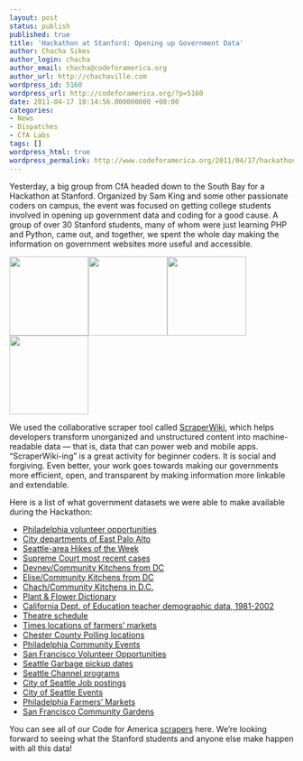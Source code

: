 ```yaml
---
layout: post
status: publish
published: true
title: 'Hackathon at Stanford: Opening up Government Data'
author: Chacha Sikes
author_login: chacha
author_email: chacha@codeforamerica.org
author_url: http://chachaville.com
wordpress_id: 5160
wordpress_url: http://codeforamerica.org/?p=5160
date: 2011-04-17 10:14:56.000000000 +00:00
categories:
- News
- Dispatches
- CfA Labs
tags: []
wordpress_html: true
wordpress_permalink: http://www.codeforamerica.org/2011/04/17/hackathon-at-stanford-opening-up-government-data/
---
```


<p>Yesterday, a big group from CfA headed down to the South Bay for a Hackathon at Stanford. Organized by Sam King and some other passionate coders on campus, the event was focused on getting college students involved in opening up government data and coding for a good cause. A group of over 30 Stanford students, many of whom were just learning PHP and Python, came out, and together, we spent the whole day making the information on government websites more useful and accessible.</p>
<p><a href="http://codeforamerica.org/wp-content/uploads/2011/04/stanford-3.jpeg"><img alt="" class="alignleft size-full wp-image-5179" src="http://codeforamerica.org/wp-content/uploads/2011/04/stanford-3.jpeg" title="stanford 3" width="140px"/></a><a href="http://codeforamerica.org/wp-content/uploads/2011/04/stanford-1.jpeg"><img alt="" class="alignleft size-full wp-image-5181" src="http://codeforamerica.org/wp-content/uploads/2011/04/stanford-1.jpeg" title="IMG_4363" width="140px"/></a><a href="http://codeforamerica.org/wp-content/uploads/2011/04/stanford-4.jpeg"><img alt="" class="alignleft size-full wp-image-5178" src="http://codeforamerica.org/wp-content/uploads/2011/04/stanford-4.jpeg" title="IMG_4368" width="140px"/></a><a href="http://codeforamerica.org/wp-content/uploads/2011/04/stanford-2.jpeg"><img alt="" class="alignleft size-full wp-image-5180" src="http://codeforamerica.org/wp-content/uploads/2011/04/stanford-2.jpeg" title="IMG_4353" width="140px"/></a></p>
<p>
We used the collaborative scraper tool called <a href="http://scraperwiki.com">ScraperWiki</a>, which helps developers transform unorganized and unstructured content into machine-readable data — that is, data that can power web and mobile apps. “ScraperWiki-ing” is a great activity for beginner coders. It is social and forgiving. Even better, your work goes towards making our governments more efficient, open, and transparent by making information more linkable and extendable.</p>
<p>Here is a list of what government datasets we were able to make available during the Hackathon:</p>
<ul>
<li><a href="http://scraperwiki.com/scrapers/serve_philadelphia_volunteer_opportunities/">Philadelphia volunteer opportunities</a></li>
<li><a href="http://scraperwiki.com/scrapers/east_palo_alto_city_departments/">City departments of East Palo Alto</a></li>
<li><a href="http://scraperwiki.com/scrapers/wta_hike_of_the_week/">Seattle-area Hikes of the Week</a></li>
<li><a href="http://scraperwiki.com/scrapers/supreme_court_opinion_scraper/">Supreme Court most recent cases</a></li>
<li><a href="http://scraperwiki.com/scrapers/community_kitchen_from_dc/">Devney/Community Kitchens from DC</a></li>
<li><a href="http://scraperwiki.com/scrapers/community_kitchen_from_dc_2/">Elise/Community Kitchens from DC</a></li>
<li><a href="http://scraperwiki.com/scrapers/community_kitchen_from_dc_1/">Chach/Community Kitchens in D.C.</a></li>
<li><a href="http://scraperwiki.com/scrapers/botanydictionary/">Plant &amp; Flower Dictionary</a></li>
<li><a href="http://scraperwiki.com/scrapers/teacher_ethnicity_in_ca_1981-2002/">California Dept. of Education teacher demographic data, 1981-2002</a></li>
<li><a href="http://scraperwiki.com/scrapers/theatre_alliance/">Theatre schedule</a></li>
<li><a href="http://scraperwiki.com/scrapers/farm-to-city-philidelphia/">Times locations of farmers’ markets</a></li>
<li><a href="http://scraperwiki.com/scrapers/chester_county_polling_places/">Chester County Polling locations</a></li>
<li><a href="http://scraperwiki.com/scrapers/phillyfunguide_1/">Philadelphia Community Events</a></li>
<li><a href="http://scraperwiki.com/scrapers/sf_volunteer_oportunities/">San Francisco Volunteer Opportunities</a></li>
<li><a href="http://scraperwiki.com/scrapers/seattle-garbage-pickup-example/">Seattle Garbage pickup dates</a></li>
<li><a href="http://scraperwiki.com/scrapers/seattle-channel-programs-for-next-week">Seattle Channel programs</a></li>
<li><a href="http://scraperwiki.com/scrapers/city-of-seattle-job-postings/">City of Seattle Job postings</a></li>
<li><a href="http://scraperwiki.com/scrapers/city-of-seattle-events/">City of Seattle Events</a></li>
<li><a href="http://scraperwiki.com/views/map_of_farmers_markets_in_philadelphia/">Philadelphia Farmers’ Markets</a></li>
<li><a href="http://scraperwiki.com/scrapers/sanfranciscogardens/">San Francisco Community Gardens</a></li>
</ul>
<p>You can see all of our Code for America <a href="http://scraperwiki.com/tags/codeforamerica">scrapers</a> here. We’re looking forward to seeing what the Stanford students and anyone else make happen with all this data!</p>
